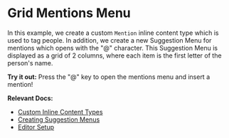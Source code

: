 # Grid Mentions Menu

In this example, we create a custom `Mention` inline content type which is used to tag people. In addition, we create a new Suggestion Menu for mentions which opens with the "@" character. This Suggestion Menu is displayed as a grid of 2 columns, where each item is the first letter of the person's name.

**Try it out:** Press the "@" key to open the mentions menu and insert a mention!

**Relevant Docs:**

- [Custom Inline Content Types](/docs/custom-schemas/custom-inline-content)
- [Creating Suggestion Menus](/docs/ui-components/suggestion-menus#creating-additional-suggestion-menus)
- [Editor Setup](/docs/editor-basics/setup)